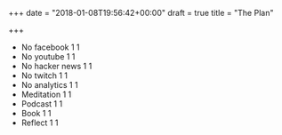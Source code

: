+++
date = "2018-01-08T19:56:42+00:00"
draft = true
title = "The Plan"

+++
* No facebook 1 1
* No youtube 1 1
* No hacker news 1 1
* No twitch 1 1
* No analytics 1 1
* Meditation 1 1
* Podcast 1 1
* Book 1 1
* Reflect 1 1
